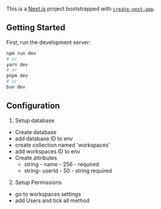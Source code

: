 This is a [Next.js](https://nextjs.org) project bootstrapped with [`create-next-app`](https://nextjs.org/docs/app/api-reference/cli/create-next-app).

## Getting Started

First, run the development server:

```bash
npm run dev
# or
yarn dev
# or
pnpm dev
# or
bun dev
```

## Configuration
1. Setup database
  - Create database
  - add database ID to env
  - create collection named 'workspaces'
  - add workspaces ID to env
  - Create attributes
    - string - name - 256 - required
    - string- userId - 50 - string required
2. Setup Permissions
  - go to workspaces settings
  - add Users and tick all method 